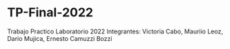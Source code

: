 # TP-Final-2022
Trabajo Practico Laboratorio 2022
Integrantes: Victoria Cabo, Mauriio Leoz, Dario Mujica, Ernesto Camuzzi Bozzi
